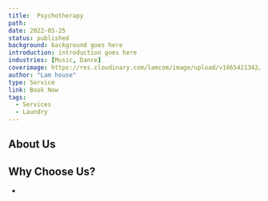 ```yaml
---
title:  Psychotherapy
path:
date: 2022-05-25
status: published
background: background goes here
introduction: introduction goes here
industries: [Music, Dance]
coverimage: https://res.cloudinary.com/lamcom/image/upload/v1665421342/mindbeyond/icon/psychotherapy_bcx9vz.png
author: "Lam house"
type: Service
link: Book Now
tags:
  - Services
  - Laundry
---
```


<!--more-->

## About Us



## Why Choose Us?

- 
